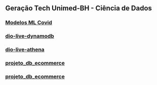 ## Geração Tech Unimed-BH - Ciência de Dados

### [Modelos ML Covid](./modelos_ml_covid)

### [dio-live-dynamodb](./dio-live-dynamodb)

### [dio-live-athena](./dio-live-athena)

### [projeto_db_ecommerce](./projeto_db_ecommerce)

### [projeto_db_ecommerce](./projeto_db_oficina_os)